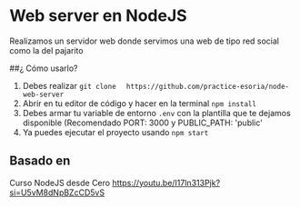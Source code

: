 
# Web server en NodeJS

Realizamos un servidor web donde servimos una web de tipo red social como la del pajarito

##¿ Cómo usarlo?
  1. Debes realizar `git clone`
`  https://github.com/practice-esoria/node-web-server`
2. Abrir en tu editor de código y hacer en la terminal `npm install`
3. Debes armar tu variable de entorno `.env` con la plantilla que te dejamos disponible (Recomendado PORT: 3000 y PUBLIC_PATH: 'public'
4. Ya puedes ejecutar el proyecto usando `npm start`
  
  ## Basado en 
Curso NodeJS desde Cero https://youtu.be/I17ln313Pjk?si=U5vM8dNpBZcCD5vS